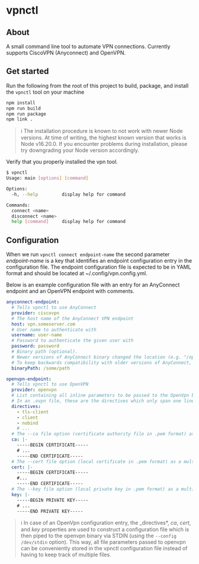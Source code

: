 # vpnctl

## About

A small command line tool to automate VPN connections.
Currently supports CiscoVPN (Anyconnect) and OpenVPN.

## Get started

Run the following from the root of this project to build, package, and install the `vpnctl` tool on 
your machine

```bash
npm install
npm run build
npm run package
npm link .
```

> :information_source: The installation procedure is known to not work with newer Node versions. At 
> time of writing, the highest known version that works is Node v16.20.0. If you encounter problems 
> during installation, please try downgrading your Node version accordingly. 

Verify that you properly installed the vpn tool.

```bash
$ vpnctl
Usage: main [options] [command]

Options:
  -h, --help         display help for command

Commands:
  connect <name>
  disconnect <name>
  help [command]     display help for command
```

## Configuration

When we run `vpnctl connect endpoint-name` the second parameter _endpoint-name_ is a key that identifies an endpoint configuration entry in the configuration file. The endpoint configuration file is expected to be in YAML format and should be located at ~/.config/vpn.config.yml.

Below is an example configuration file with an entry for an AnyConnect endpoint and an OpenVPN endpoint with comments.

```yaml
anyconnect-endpoint:
  # Tells vpnctl to use AnyConnect
  provider: ciscovpn
  # The host name of the AnyConnect VPN endpoint
  host: vpn.someserver.com
  # User name to authenticate with
  username: user-name
  # Password to authenticate the given user with
  password: password
  # Binary path (optional).
  # Newer versions of AnyConnect binary changed the location (e.g. "/opt/cisco/secureclient/bin/vpn" on macOS).
  # To keep backwards compatibility with older versions of AnyConnect, override the binary location here.
  binaryPath: /some/path

openvpn-endpoint:
  # Tells vpnctl to use OpenVPN
  provider: openvpn
  # List containing all inline parameters to be passed to the OpenVpn binary (e.g. --tls-client)
  # In an .ovpn file, these are the directives which only span one line.
  directives:
    - tls-client
    - client
    - nobind
    # ...
  # The --ca file option (certificate authority file in .pem format) as a multiline string.
  ca: |-
    -----BEGIN CERTIFICATE-----
    # ...
    -----END CERTIFICATE-----
  # The --cert file option (local certificate in .pem format) as a multiline string.
  cert: |-
    -----BEGIN CERTIFICATE-----
    #...
    -----END CERTIFICATE-----
  # The --key file option (local private key in .pem format) as a multiline string.
  key: |-
    -----BEGIN PRIVATE KEY-----
    # ...
    -----END PRIVATE KEY-----
```

> :information_source: In case of an OpenVpn configuration entry, the \_directives*, _ca_, _cert_, and _key_ properties are used to construct a configuration file which is then piped to the openvpn binary via STDIN (using the `--config /dev/stdin` option). This way, all file parameters passed to openvpn can be conveniently stored in the vpnctl configuration file instead of having to keep track of multiple files.
